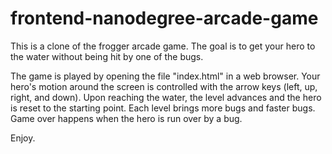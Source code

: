 frontend-nanodegree-arcade-game
===============================
This is a clone of the frogger arcade game.  The goal is to get your hero to the water without being hit by one of the bugs.

The game is played by opening the file "index.html" in a web browser.  Your hero's motion around the screen is controlled with the arrow keys (left, up, right, and down).  Upon reaching the water, the level advances and the hero is reset to the starting point.  Each level brings more bugs and faster bugs.  Game over happens when the hero is run over by a bug.

Enjoy.
